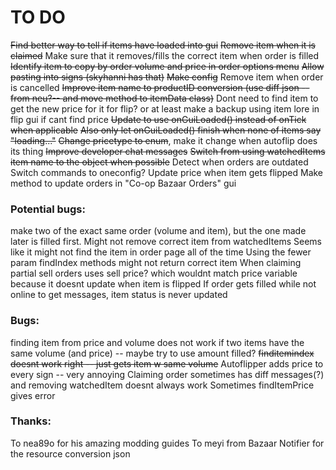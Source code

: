# TO DO
~~Find better way to tell if items have loaded into gui~~
~~Remove item when it is claimed~~
Make sure that it removes/fills the correct item when order is filled
~~Identify item to copy by order volume and price in order options menu~~
~~Allow pasting into signs (skyhanni has that)~~
~~Make config~~
Remove item when order is cancelled
~~Improve item name to productID conversion (use diff json --from neu?-- and move method to itemData class)~~
Dont need to find item to get the new price for it for flip? or at least make a backup using item lore in flip gui if cant find price
~~Update to use onGuiLoaded() instead of onTick when applicable~~
~~Also only let onGuiLoaded() finish when none of items say "loading..."~~
~~Change pricetype to enum~~, make it change when autoflip does its thing
~~Improve developer chat messages~~
~~Switch from using watchedItems item name to the object when possible~~
Detect when orders are outdated
Switch commands to oneconfig?
Update price when item gets flipped
Make method to update orders in "Co-op Bazaar Orders" gui

### Potential bugs:
make two of the exact same order (volume and item), but the one made later is filled first. Might not remove correct item from watchedItems
Seems like it might not find the item in order page all of the time
Using the fewer param findIndex methods might not return correct item
When claiming partial sell orders uses sell price? which wouldnt match price variable because it doesnt update when item is flipped
If order gets filled while not online to get messages, item status is never updated

### Bugs:
finding item from price and volume does not work if two items have the same volume (and price) -- maybe try to use amount filled?
~~finditemindex doesnt work right -- just gets item w same volume~~
Autoflipper adds price to every sign -- very annoying
Claiming order sometimes has diff messages(?) and removing watchedItem doesnt always work
Sometimes findItemPrice gives error

### Thanks:
To nea89o for his amazing modding guides
To meyi from Bazaar Notifier for the resource conversion json
